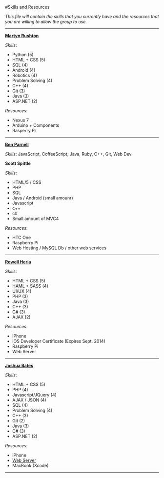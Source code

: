 #Skills and Resources

_This file will contain the skills that you currently have and the resources that you are willing to allow the group to use._

---

__[Martyn Rushton](http://github.com/martynrushton)__

_Skills_:
- Python (5)
- HTML + CSS (5)
- SQL (4)
- Android (4)
- Robotics (4)
- Problem Solving (4)
- C++ (4)
- Git (3)
- Java (3)
- ASP.NET (2)

_Resources_:
- Nexus 7
- Arduino + Components
- Rasperry Pi

---

__[Ben Parnell](http://github.com/benjaminparnell)__

_Skills_:
JavaScript, CoffeeScript, Java, Ruby, C++, Git, Web Dev.

__Scott Spittle__

_Skills_:
- HTML/5 / CSS
- PHP
- SQL
- Java / Android (small amounr)
- Javascript
- c++
- c#
- Small amount of MVC4

_Resources_:
- HTC One
- Raspberry Pi
- Web Hosting / MySQL Db / other web services

---

__[Rowell Heria](http://github.com/rowellheria)__

_Skills_:
- HTML + CSS (5)
- HAML + SASS (4)
- UI/UX (4)
- PHP (3)
- Java (3)
- C++ (3)
- C# (3)
- AJAX (2)

_Resources_:
- iPhone
- iOS Developer Certificate (Expires Sept. 2014)
- Raspberry Pi
- Web Server

---

__[Joshua Bates](https://github.com/JoBa1992)__

_Skills_:
- HTML + CSS (5)
- PHP (4)
- Javascript/JQuery (4)
- AJAX / JSON (4)
- SQL (4)
- Problem Solving (4)
- C++ (3)
- Git (2)
- Java (3)
- C# (3)
- ASP.NET (2)

_Resources_:
- iPhone
- [Web Server](http://joshuabates.co.uk)
- MacBook (Xcode)

---